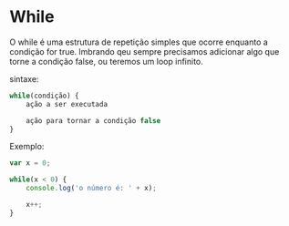 # While

O while é uma estrutura de repetição simples que ocorre enquanto a condição for true. lmbrando qeu sempre precisamos adicionar algo que torne a condição false, ou teremos um loop infinito.

sintaxe:

```javascript
while(condição) {
    ação a ser executada

    ação para tornar a condição false
}

```

Exemplo:

```javascript
var x = 0;

while(x < 0) {
    console.log('o número é: ' + x);

    x++;
}
```
